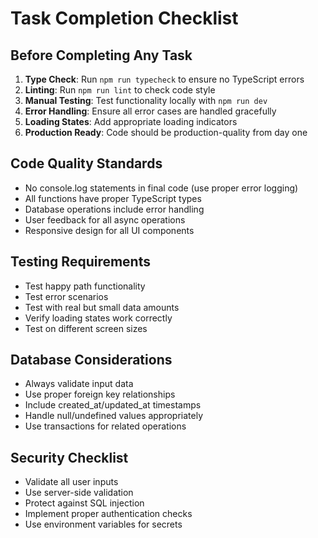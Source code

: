 # Task Completion Checklist

## Before Completing Any Task
1. **Type Check**: Run `npm run typecheck` to ensure no TypeScript errors
2. **Linting**: Run `npm run lint` to check code style
3. **Manual Testing**: Test functionality locally with `npm run dev`
4. **Error Handling**: Ensure all error cases are handled gracefully
5. **Loading States**: Add appropriate loading indicators
6. **Production Ready**: Code should be production-quality from day one

## Code Quality Standards
- No console.log statements in final code (use proper error logging)
- All functions have proper TypeScript types
- Database operations include error handling
- User feedback for all async operations
- Responsive design for all UI components

## Testing Requirements
- Test happy path functionality
- Test error scenarios
- Test with real but small data amounts
- Verify loading states work correctly
- Test on different screen sizes

## Database Considerations
- Always validate input data
- Use proper foreign key relationships
- Include created_at/updated_at timestamps
- Handle null/undefined values appropriately
- Use transactions for related operations

## Security Checklist
- Validate all user inputs
- Use server-side validation
- Protect against SQL injection
- Implement proper authentication checks
- Use environment variables for secrets